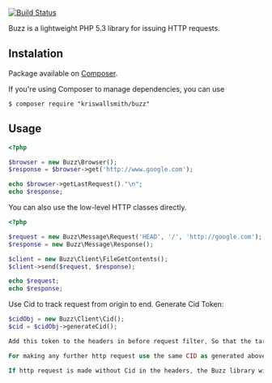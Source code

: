 [![Build Status](https://secure.travis-ci.org/kriswallsmith/Buzz.png?branch=master)](http://travis-ci.org/kriswallsmith/Buzz)

Buzz is a lightweight PHP 5.3 library for issuing HTTP requests.

## Instalation

Package available on [Composer](https://packagist.org/packages/kriswallsmith/buzz).

If you're using Composer to manage dependencies, you can use

    $ composer require "kriswallsmith/buzz"

## Usage 

```php
<?php

$browser = new Buzz\Browser();
$response = $browser->get('http://www.google.com');

echo $browser->getLastRequest()."\n";
echo $response;

```

You can also use the low-level HTTP classes directly.

```php
<?php

$request = new Buzz\Message\Request('HEAD', '/', 'http://google.com');
$response = new Buzz\Message\Response();

$client = new Buzz\Client\FileGetContents();
$client->send($request, $response);

echo $request;
echo $response;
```

Use Cid to track request from origin to end. 
Generate Cid Token:

```php
$cidObj = new Buzz\Client\Cid();
$cid = $cidObj->generateCid();

Add this token to the headers in before request filter, So that the target receives this CID as header parameter.

For making any further http request use the same CID as generated above and pass that as header parameter.

If http request is made without Cid in the headers, the Buzz library will add the Cid.
```
